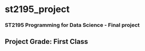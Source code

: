 # st2195_project
### ST2195 Programming for Data Science - Final project

## Project Grade: First Class
